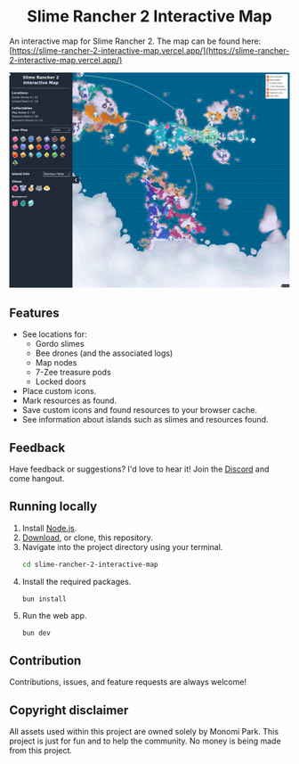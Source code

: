 <div align="center">
    <h1 align = "center">Slime Rancher 2 Interactive Map</h1>
</div>

An interactive map for Slime Rancher 2.
The map can be found here: [https://slime-rancher-2-interactive-map.vercel.app/](https://slime-rancher-2-interactive-map.vercel.app/)

![Map Example](./map-example.png)

## Features
- See locations for:
  - Gordo slimes
  - Bee drones (and the associated logs)
  - Map nodes
  - 7-Zee treasure pods
  - Locked doors
- Place custom icons.
- Mark resources as found.
- Save custom icons and found resources to your browser cache.
- See information about islands such as slimes and resources found.

## Feedback
Have feedback or suggestions? I'd love to hear it! Join the [Discord](https://discord.gg/eUdjSwNUcq) and come hangout.

## Running locally
1. Install [Node.js](https://nodejs.org/en/download).
2. [Download](https://github.com/BrookJeynes/slime-rancher-2-interactive-map/archive/refs/heads/main.zip), or clone, this repository.
3. Navigate into the project directory using your terminal.
    ```bash
    cd slime-rancher-2-interactive-map
    ```
4. Install the required packages.
    ```bash
    bun install
    ```
5. Run the web app.
    ```
    bun dev
    ```

## Contribution
Contributions, issues, and feature requests are always welcome!

## Copyright disclaimer
All assets used within this project are owned solely by Monomi Park. 
This project is just for fun and to help the community. 
No money is being made from this project.
